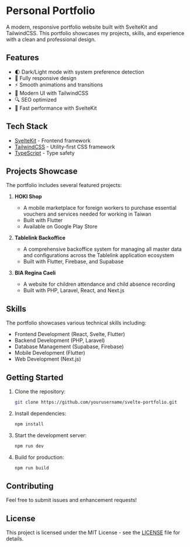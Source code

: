 # Personal Portfolio

A modern, responsive portfolio website built with SvelteKit and TailwindCSS. This portfolio showcases my projects, skills, and experience with a clean and professional design.

## Features

- 🌓 Dark/Light mode with system preference detection
- 📱 Fully responsive design
- ⚡ Smooth animations and transitions
- 🎨 Modern UI with TailwindCSS
- 🔍 SEO optimized
- 🚀 Fast performance with SvelteKit

## Tech Stack

- [SvelteKit](https://kit.svelte.dev/) - Frontend framework
- [TailwindCSS](https://tailwindcss.com/) - Utility-first CSS framework
- [TypeScript](https://www.typescriptlang.org/) - Type safety

## Projects Showcase

The portfolio includes several featured projects:

1. **HOKI Shop**
   - A mobile marketplace for foreign workers to purchase essential vouchers and services needed for working in Taiwan
   - Built with Flutter
   - Available on Google Play Store

2. **Tablelink Backoffice**
   - A comprehensive backoffice system for managing all master data and configurations across the Tablelink application ecosystem
   - Built with Flutter, Firebase, and Supabase

3. **BIA Regina Caeli**
   - A website for children attendance and child absence recording
   - Built with PHP, Laravel, React, and Next.js

## Skills

The portfolio showcases various technical skills including:

- Frontend Development (React, Svelte, Flutter)
- Backend Development (PHP, Laravel)
- Database Management (Supabase, Firebase)
- Mobile Development (Flutter)
- Web Development (Next.js)

## Getting Started

1. Clone the repository:
   ```bash
   git clone https://github.com/yourusername/svelte-portfolio.git
   ```

2. Install dependencies:
   ```bash
   npm install
   ```

3. Start the development server:
   ```bash
   npm run dev
   ```

4. Build for production:
   ```bash
   npm run build
   ```

## Contributing

Feel free to submit issues and enhancement requests!

## License

This project is licensed under the MIT License - see the [LICENSE](LICENSE) file for details.
